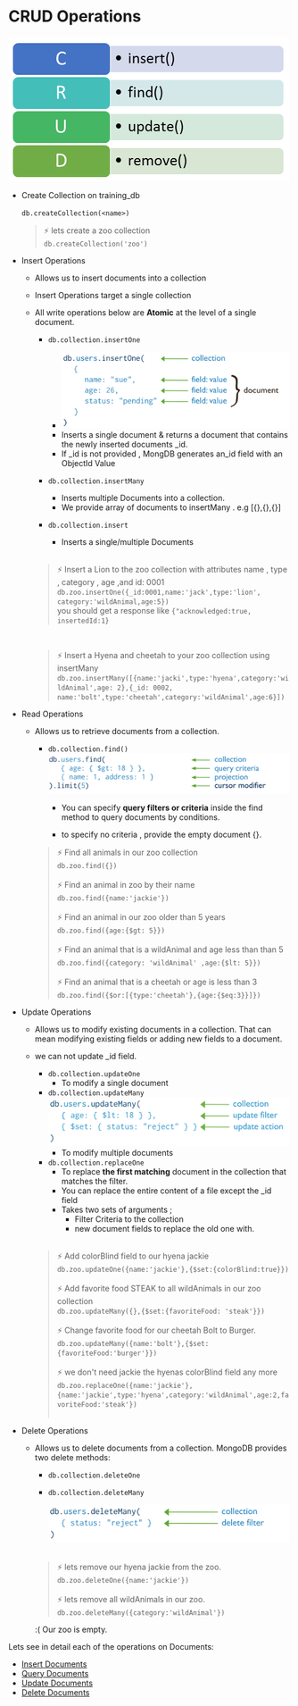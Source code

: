 
# CRUD Operations

![CRUD Operations in MongoDB Theorem!](../resources/crud.png)

- Create Collection on training_db

    ```db.createCollection(<name>)```

   > :zap:
    lets create a zoo collection <br>
        ```db.createCollection('zoo')```
- Insert Operations

  - Allows us to insert documents into a collection
  - Insert Operations target a single collection
  - All write operations below are **Atomic** at the level of a single document.

    - ```db.collection.insertOne``` <br>
      - ![CRUD Operations in MongoDB Theorem!](../resources/insertOne.svg)
      - Inserts a single document & returns a document that contains the newly inserted documents _id.
      - If _id is not provided , MongDB generates an_id field with an ObjectId Value

    - ```db.collection.insertMany``` <br>
      - Inserts multiple Documents into a collection.
      - We provide array of documents to insertMany . e.g [{},{},{}]
  
    - ```db.collection.insert```<br>
      - Inserts a single/multiple Documents

    <br>

    > :zap:
       Insert a Lion to the zoo collection with attributes name , type , category , age ,and id: 0001 <br>
        ```db.zoo.insertOne({_id:0001,name:'jack',type:'lion', category:'wildAnimal,age:5})``` <br>
        you should get a response like
        ```{"acknowledged:true, insertedId:1}```

    <br>

    > :zap:
        Insert a Hyena and cheetah to your zoo collection using  insertMany <br>
        ```db.zoo.insertMany([{name:'jacki',type:'hyena',category:'wildAnimal',age: 2},{_id: 0002, name:'bolt',type:'cheetah',category:'wildAnimal',age:6}])```

- Read Operations
  
  - Allows us to retrieve documents from a collection.
  
    - ``` db.collection.find() ```
        ![CRUD Operations in MongoDB Theorem!](../resources/find.svg)
      - You can specify **query filters or criteria** inside the find method to query documents by conditions.
  
      - to specify no criteria ,  provide the empty document {}.

    > :zap: Find all animals in our zoo collection <br>
        ```db.zoo.find({})```
    <br> <br>
    > :zap: Find an animal in zoo by their name <br>
        ```db.zoo.find({name:'jackie'})```
    <br><br>
    > :zap: Find an animal in our zoo older than 5 years <br>
        ``` db.zoo.find({age:{$gt: 5}}) ```
    <br><br>
    > :zap: Find an animal that is a wildAnimal  and age  less than than 5 <br>
        ``` db.zoo.find({category: 'wildAnimal' ,age:{$lt: 5}}) ```
    <br><br>
    > :zap: Find an animal that is a cheetah or age is less than 3 <br>
        ``` db.zoo.find({$or:[{type:'cheetah'},{age:{$eq:3}}]}) ```
- Update Operations
  
  - Allows us to modify existing documents in a collection. That can mean modifying existing fields or adding new fields to a document.
  
  - we can not update _id field.
  
    - ``` db.collection.updateOne ```
      - To modify a single document
    - ``` db.collection.updateMany ```
         ![CRUD Operations in MongoDB Theorem!](../resources/updateMany.svg)
      - To modify multiple documents
    - ``` db.collection.replaceOne ```
      - To replace **the first matching** document in the collection that matches the filter.
      - You can replace the entire content of a file except the _id field
      - Takes two sets of arguments ;
        - Filter Criteria to the collection
        - new document fields to replace the old one with.
       <br><br>

    > :zap: Add colorBlind field to our hyena jackie <br>
      ```db.zoo.updateOne({name:'jackie'},{$set:{colorBlind:true}})```
    <br><br>
    > :zap: Add favorite food STEAK to all wildAnimals in our zoo collection <br>
        ```db.zoo.updateMany({},{$set:{favoriteFood: 'steak'}})```
    <br><br>
    > :zap: Change favorite food for our cheetah Bolt to Burger. <br>
        ```db.zoo.updateMany({name:'bolt'},{$set:{favoriteFood:'burger'}})```
    <br><br>
    > :zap: we don't need jackie the hyenas colorBlind field any more<br>
        ```db.zoo.replaceOne({name:'jackie'},{name:'jackie',type:'hyena',category:'wildAnimal',age:2,favoriteFood:'steak'})```
    <br><br>

- Delete Operations
  - Allows us to  delete documents from a collection. MongoDB provides two delete methods:
    - ```db.collection.deleteOne```
    - ```db.collection.deleteMany```

       ![CRUD Operations in MongoDB Theorem!](../resources/deleteMany.svg)
    <br><br>

    > :zap: lets remove our hyena jackie from the zoo. <br>
        ```db.zoo.deleteOne({name:'jackie'})```
    <br><br>
    > :zap: lets remove all wildAnimals in our zoo. <br>
        ```db.zoo.deleteMany({category:'wildAnimal'})```

    :( Our zoo is empty.

Lets see in detail each of the  operations on Documents:

- [Insert Documents](/course/crud/insert.md)
- [Query Documents](/course/crud/read.md)
- [Update Documents](/course/crud/update.md)
- [Delete Documents](/course/crud/delete.md)

<!-- - Bulk Write Operations
- Import and Export
- Embedded Documents
- Working with arrays
- Array of Embedded Documents
- Projection
- Dealing with Null and missing values
- working with limit and skip -->
